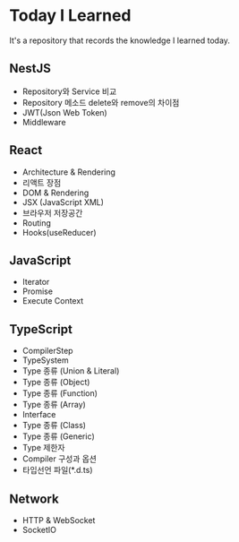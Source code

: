 # Today I Learned

It's a repository that records the knowledge I learned today.

## NestJS

-   Repository와 Service 비교
-   Repository 메소드 delete와 remove의 차이점
-   JWT(Json Web Token)
-   Middleware

## React

-   Architecture & Rendering
-   리액트 장점
-   DOM & Rendering
-   JSX (JavaScript XML)
-   브라우저 저장공간
-   Routing
-   Hooks(useReducer)

## JavaScript

-   Iterator
-   Promise
-   Execute Context

## TypeScript

-   CompilerStep
-   TypeSystem
-   Type 종류 (Union & Literal)
-   Type 종류 (Object)
-   Type 종류 (Function)
-   Type 종류 (Array)
-   Interface
-   Type 종류 (Class)
-   Type 종류 (Generic)
-   Type 제한자
-   Compiler 구성과 옵션
-   타입선언 파일(\*.d.ts)

## Network

-   HTTP & WebSocket
-   SocketIO

